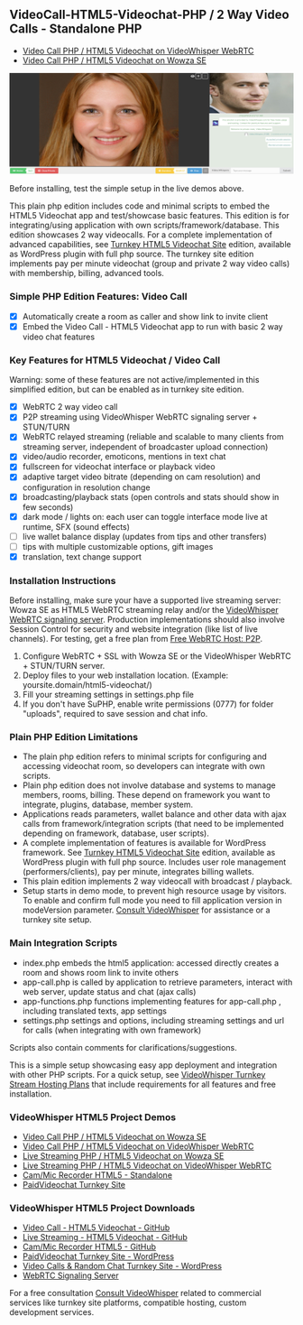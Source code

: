 ## VideoCall-HTML5-Videochat-PHP / 2 Way Video Calls - Standalone PHP

- [Video Call PHP / HTML5 Videochat on VideoWhisper WebRTC](https://demo.videowhisper.com/p2p-html5-videocall/)
- [Video Call PHP / HTML5 Videochat on Wowza SE](https://demo.videowhisper.com/videocall-html5-videochat-php/)

![PHP HTML5 Videochat / Video Call](/snapshots/h5a-2way-call.jpg)

Before installing, test the simple setup in the live demos above.

This plain php edition includes code and minimal scripts to embed the HTML5 Videochat app and test/showcase basic features. This edition is for integrating/using application with own scripts/framework/database.
This edition showcases 2 way videocalls.
For a complete implementation of advanced capabilities, see [Turnkey HTML5 Videochat Site](https://paidvideochat.com/html5-videochat/) edition, available as WordPress plugin with full php source. The turnkey site edition implements pay per minute videochat (group and private 2 way video calls) with membership, billing, advanced tools.

### Simple PHP Edition Features: Video Call

- [x] Automatically create a room as caller and show link to invite client
- [x] Embed the Video Call - HTML5 Videochat app to run with basic 2 way video chat features

### Key Features for HTML5 Videochat / Video Call

Warning: some of these features are not active/implemented in this simplified edition, but can be enabled as in turnkey site edition.

- [x] WebRTC 2 way video call
- [x] P2P streaming using VideoWhisper WebRTC signaling server + STUN/TURN
- [x] WebRTC relayed streaming (reliable and scalable to many clients from streaming server, independent of broadcaster upload connection)
- [x] video/audio recorder, emoticons, mentions in text chat
- [x] fullscreen for videochat interface or playback video
- [x] adaptive target video bitrate (depending on cam resolution) and configuration in resolution change
- [x] broadcasting/playback stats (open controls and stats should show in few seconds)
- [x] dark mode / lights on: each user can toggle interface mode live at runtime, SFX (sound effects)
- [ ] live wallet balance display (updates from tips and other transfers)
- [ ] tips with multiple customizable options, gift images
- [x] translation, text change support

### Installation Instructions

Before installing, make sure your have a supported live streaming server: Wowza SE as HTML5 WebRTC streaming relay and/or the [VideoWhisper WebRTC signaling server](https://github.com/videowhisper/videowhisper-webrtc/). Production implementations should also involve Session Control for security and website integration (like list of live channels).
For testing, get a free plan from [Free WebRTC Host: P2P](https://webrtchost.com/hosting-plans/#WebRTC-Only).

1.  Configure WebRTC + SSL with Wowza SE or the VideoWhisper WebRTC + STUN/TURN server.
2.  Deploy files to your web installation location. (Example: yoursite.domain/html5-videochat/)
3.  Fill your streaming settings in settings.php file
4.  If you don't have SuPHP, enable write permissions (0777) for folder "uploads", required to save session and chat info.

### Plain PHP Edition Limitations

- The plain php edition refers to minimal scripts for configuring and accessing videochat room, so developers can integrate with own scripts.
- Plain php edition does not involve database and systems to manage members, rooms, billing. These depend on framework you want to integrate, plugins, database, member system.
- Applications reads parameters, wallet balance and other data with ajax calls from framework/integration scripts (that need to be implemented depending on framework, database, user scripts).
- A complete implementation of features is available for WordPress framework. See [Turnkey HTML5 Videochat Site](https://paidvideochat.com/html5-videochat/) edition, available as WordPress plugin with full php source. Includes user role management (performers/clients), pay per minute, integrates billing wallets.
- This plain edition implements 2 way videocall with broadcast / playback.
- Setup starts in demo mode, to prevent high resource usage by visitors. To enable and confirm full mode you need to fill application version in modeVersion parameter. [Consult VideoWhisper](https://consult.videowhisper.com) for assistance or a turnkey site setup.

### Main Integration Scripts

- index.php embeds the html5 application: accessed directly creates a room and shows room link to invite others
- app-call.php is called by application to retrieve parameters, interact with web server, update status and chat (ajax calls)
- app-functions.php functions implementing features for app-call.php , including translated texts, app settings
- settings.php settings and options, including streaming settings and url for calls (when integrating with own framework)

Scripts also contain comments for clarifications/suggestions.

This is a simple setup showcasing easy app deployment and integration with other PHP scripts.
For a quick setup, see [VideoWhisper Turnkey Stream Hosting Plans](https://webrtchost.com/hosting-plans/) that include requirements for all features and free installation.

### VideoWhisper HTML5 Project Demos

- [Video Call PHP / HTML5 Videochat on Wowza SE](https://demo.videowhisper.com/videocall-html5-videochat-php/)
- [Video Call PHP / HTML5 Videochat on VideoWhisper WebRTC](https://demo.videowhisper.com/p2p-html5-videocall/)
- [Live Streaming PHP / HTML5 Videochat on Wowza SE](https://demo.videowhisper.com/html5-videochat-php/)
- [Live Streaming PHP / HTML5 Videochat on VideoWhisper WebRTC](https://demo.videowhisper.com/vws-html5-livestreaming/)
- [Cam/Mic Recorder HTML5 - Standalone](https://demo.videowhisper.com/cam-recorder-html5-video-audio/)
- [PaidVideochat Turnkey Site](https://paidvideochat.com/demo/)

### VideoWhisper HTML5 Project Downloads

- [Video Call - HTML5 Videochat - GitHub](https://github.com/videowhisper/VideoCall-HTML5-Videochat-PHP)
- [Live Streaming - HTML5 Videochat - GitHub](https://github.com/videowhisper/HTML5-Videochat-PHP)
- [Cam/Mic Recorder HTML5 - GitHub](https://github.com/videowhisper/Cam-Recorder-HTML5-Video-Audio)
- [PaidVideochat Turnkey Site - WordPress](https://wordpress.org/plugins/ppv-live-webcams/)
- [Video Calls & Random Chat Turnkey Site - WordPress](https://wordpress.org/plugins/webcam-2way-videochat/)
- [WebRTC Signaling Server](https://github.com/videowhisper/videowhisper-webrtc/)

For a free consultation [Consult VideoWhisper](https://consult.videowhisper.com) related to commercial services like turnkey site platforms, compatible hosting, custom development services.
